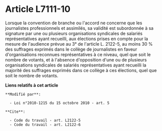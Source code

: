 # Article L7111-10

Lorsque la convention de branche ou l'accord ne concerne que les journalistes professionnels et assimilés, sa validité est
subordonnée à sa signature par une ou plusieurs organisations syndicales de salariés représentatives ayant recueilli, aux
élections prises en compte pour la mesure de l'audience prévue au 3° de l'article L. 2122-5, au moins 30 % des suffrages
exprimés dans le collège de journalistes en faveur d'organisations reconnues représentatives à ce niveau, quel que soit le
nombre de votants, et à l'absence d'opposition d'une ou de plusieurs organisations syndicales de salariés représentatives
ayant recueilli la majorité des suffrages exprimés dans ce collège à ces élections, quel que soit le nombre de votants.

**Liens relatifs à cet article**

	**Modifié par**:

	  - Loi n°2010-1215 du 15 octobre 2010 - art. 5

	**Cite**:

	  - Code du travail - art. L2122-5
	  - Code du travail - art. L2122-6

